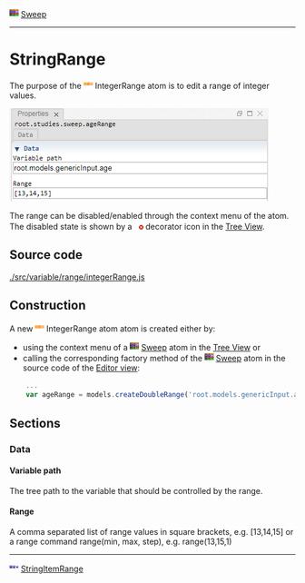 ![](../../../../icons/sweep.png) [Sweep](../../study/sweep/sweep.md)

----

# StringRange
	
The purpose of the ![](../../../../icons/integerRange.png) IntegerRange atom is to edit a range of integer values. 
		
![](../../../images/integer_range.png)

The range can be disabled/enabled through the context menu of the atom. The disabled state is shown by a ![](../../../../icons/disabled.png) decorator icon in the [Tree View](../../../views/treeView.md).
		
## Source code

[./src/variable/range/integerRange.js](../../../../src/variable/range/integerRange.js)

## Construction
		
A new ![](../../../../icons/integerRange.png) IntegerRange atom atom is created either by: 

* using the context menu of a ![](../../../../icons/sweep.png) [Sweep](../../study/sweep/sweep.md) atom in the [Tree View](../../../views/treeView.md) or
* calling the corresponding factory method of the ![](../../../../icons/sweep.png) [Sweep](../../study/sweep/sweep.md) atom in the source code of the [Editor view](../../../views/editorView.md):

```javascript
    ...
    var ageRange = models.createDoubleRange('root.models.genericInput.age', [13, 14, 15]);	     
```						
		
## Sections

### Data

#### Variable path

The tree path to the variable that should be controlled by the range.

#### Range

A comma separated list of range values in square brackets, e.g. [13,14,15] or a range command range(min, max, step), e.g. range(13,15,1)

----

![](../../../../icons/stringItemRange.png) [StringItemRange](./stringItemRange.md) 

